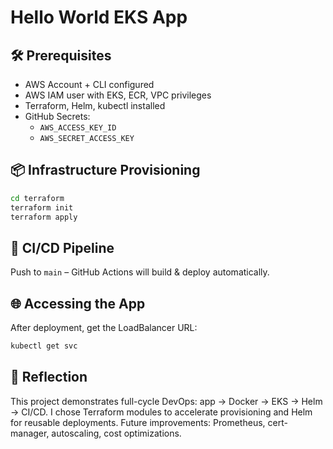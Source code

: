 # Hello World EKS App

## 🛠️ Prerequisites
- AWS Account + CLI configured
- AWS IAM user with EKS, ECR, VPC privileges
- Terraform, Helm, kubectl installed
- GitHub Secrets:
  - `AWS_ACCESS_KEY_ID`
  - `AWS_SECRET_ACCESS_KEY`

## 📦 Infrastructure Provisioning
```bash
cd terraform
terraform init
terraform apply
```

## 🚀 CI/CD Pipeline
Push to `main` – GitHub Actions will build & deploy automatically.

## 🌐 Accessing the App
After deployment, get the LoadBalancer URL:
```bash
kubectl get svc
```

## 💬 Reflection
This project demonstrates full-cycle DevOps: app -> Docker -> EKS -> Helm -> CI/CD. I chose Terraform modules to accelerate provisioning and Helm for reusable deployments. Future improvements: Prometheus, cert-manager, autoscaling, cost optimizations.
